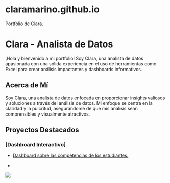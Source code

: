 # claramarino.github.io
Portfolio de Clara.
# Clara - Analista de Datos

¡Hola y bienvenido a mi portfolio! Soy Clara, una analista de datos apasionada con una sólida experiencia en el uso de herramientas como Excel para crear análisis impactantes y dashboards informativos.

## Acerca de Mí

Soy Clara, una analista de datos enfocada en proporcionar insights valiosos y soluciones a través del análisis de datos. Mi enfoque se centra en la claridad y la pulcritud, asegurándome de que mis análisis sean comprensibles y visualmente atractivos.

## Proyectos Destacados

### [Dashboard Interactivo]

- [Dashboard sobre las competencias de los estudiantes.](https://github.com/claramaripe/claramarino.github.io/blob/c3e8c151b3f8a6c03f3c2d9ef543ae10c2350603/Dashboard.pdf)
- ```html
<div class='tableauPlaceholder' id='viz1701448765345' style='position: relative'>
    <noscript>
        <a href='#'>
            <img alt=' ' src='https://public.tableau.com/static/images/Re/RestauranteSantiagoResuelto/Dashboard1/1_rss.png' style='border: none' />
        </a>
    </noscript>
    <object class='tableauViz' style='display:none;'>
        <param name='host_url' value='https%3A%2F%2Fpublic.tableau.com%2F' />
        <param name='embed_code_version' value='3' />
        <param name='site_root' value='' />
        <param name='name' value='RestauranteSantiagoResuelto&#47;Dashboard1' />
        <!-- Otros parámetros aquí... -->
    </object>
</div>
<script type='text/javascript'>
    var divElement = document.getElementById('viz1701448765345');
    var vizElement = divElement.getElementsByTagName('object')[0];
  
### [Proyecto en Python]

Mención de un proyecto específico en Python, resaltando mi capacidad para trabajar con este lenguaje.

### [Análisis Avanzado en Excel]

Descripción de un análisis detallado que he realizado en Excel, mostrando mi habilidad para utilizar esta herramienta de manera efectiva.

## Habilidades y Tecnologías

- **Excel:** Experiencia sólida en el uso avanzado de Excel para análisis de datos y creación de informes.
- **Python:** Conocimiento y aplicación de Python para proyectos de análisis de datos.
- **Dashboards Interactivos:** Desarrollo de dashboards atractivos para comunicar información clave.

## Enfoque y Estilo

Mi enfoque se caracteriza por la claridad en la presentación de datos y la pulcritud en el diseño. Creo en la importancia de hacer que la información sea accesible y comprensible para todos.

## Contacto

¡Me encantaría conectarme contigo y hablar más sobre análisis de datos!

¡Gracias por visitar mi portfolio! Espero que encuentres interesante mi trabajo. 🚀
